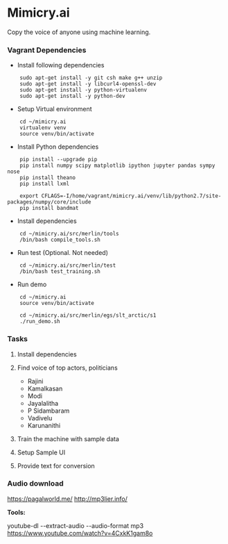 # Mimicry.ai

Copy the voice of anyone using machine learning.


### Vagrant Dependencies

* Install following dependencies

```
    sudo apt-get install -y git csh make g++ unzip
    sudo apt-get install -y libcurl4-openssl-dev
    sudo apt-get install -y python-virtualenv
    sudo apt-get install -y python-dev
```

* Setup Virtual environment

```
    cd ~/mimicry.ai
    virtualenv venv
    source venv/bin/activate
```

* Install Python dependencies

```
    pip install --upgrade pip
    pip install numpy scipy matplotlib ipython jupyter pandas sympy nose
    pip install theano
    pip install lxml

    export CFLAGS=-I/home/vagrant/mimicry.ai/venv/lib/python2.7/site-packages/numpy/core/include
    pip install bandmat
```

* Install dependencies

```
    cd ~/mimicry.ai/src/merlin/tools
    /bin/bash compile_tools.sh
```

* Run test (Optional. Not needed)

```
    cd ~/mimicry.ai/src/merlin/test
    /bin/bash test_training.sh
```

* Run demo

```
    cd ~/mimicry.ai
    source venv/bin/activate

    cd ~/mimicry.ai/src/merlin/egs/slt_arctic/s1
    ./run_demo.sh
```

### Tasks

1. Install dependencies
2. Find voice of top actors, politicians

    * Rajini
    * Kamalkasan
    * Modi
    * Jayalalitha
    * P Sidambaram
    * Vadivelu
    * Karunanithi

3. Train the machine with sample data
4. Setup Sample UI
5. Provide text for conversion


### Audio download

https://pagalworld.me/
http://mp3lier.info/

**Tools:**

youtube-dl --extract-audio --audio-format mp3 https://www.youtube.com/watch?v=4CxkK1gam8o



